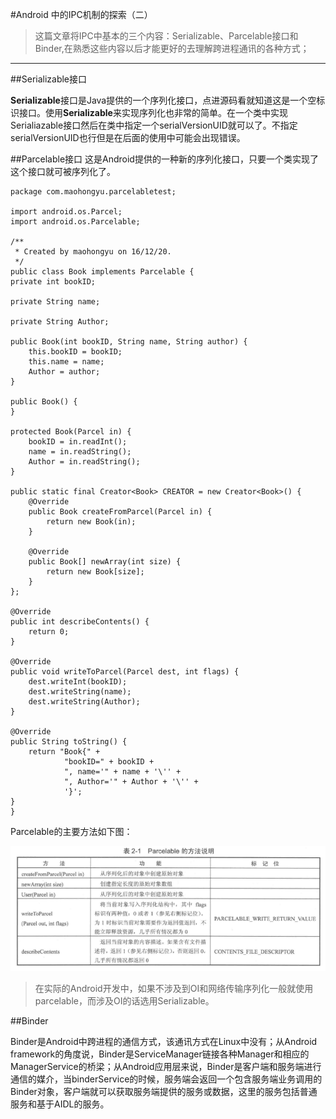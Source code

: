 #Android 中的IPC机制的探索（二）

>这篇文章将IPC中基本的三个内容：Serializable、Parcelable接口和Binder,在熟悉这些内容以后才能更好的去理解跨进程通讯的各种方式；


-------


##Serializable接口

**Serializable**接口是Java提供的一个序列化接口，点进源码看就知道这是一个空标识接口。使用**Serializable**来实现序列化也非常的简单。在一个类中实现Serialiazable接口然后在类中指定一个serialVersionUID就可以了。不指定serialVersionUID也行但是在后面的使用中可能会出现错误。


##Parcelable接口
这是Android提供的一种新的序列化接口，只要一个类实现了这个接口就可被序列化了。


	package com.maohongyu.parcelabletest;

	import android.os.Parcel;
	import android.os.Parcelable;

	/**
	 * Created by maohongyu on 16/12/20.
 	 */
	public class Book implements Parcelable {
    private int bookID;

    private String name;

    private String Author;

    public Book(int bookID, String name, String author) {
        this.bookID = bookID;
        this.name = name;
        Author = author;
    }

    public Book() {
    }

    protected Book(Parcel in) {
        bookID = in.readInt();
        name = in.readString();
        Author = in.readString();
    }

    public static final Creator<Book> CREATOR = new Creator<Book>() {
        @Override
        public Book createFromParcel(Parcel in) {
            return new Book(in);
        }

        @Override
        public Book[] newArray(int size) {
            return new Book[size];
        }
    };

    @Override
    public int describeContents() {
        return 0;
    }

    @Override
    public void writeToParcel(Parcel dest, int flags) {
        dest.writeInt(bookID);
        dest.writeString(name);
        dest.writeString(Author);
    }

    @Override
    public String toString() {
        return "Book{" +
                "bookID=" + bookID +
                ", name='" + name + '\'' +
                ", Author='" + Author + '\'' +
                '}';
    }
	}

Parcelable的主要方法如下图：

![主要方法](https://raw.githubusercontent.com/MaoLyx/Pager/master/android/image/parcelable%E4%B8%BB%E8%A6%81%E6%96%B9%E6%B3%95.png)

>在实际的Android开发中，如果不涉及到OI和网络传输序列化一般就使用parcelable，而涉及OI的话选用Serializable。


##Binder

Binder是Android中跨进程的通信方式，该通讯方式在Linux中没有；从Android framework的角度说，Binder是ServiceManager链接各种Manager和相应的ManagerService的桥梁；从Android应用层来说，Binder是客户端和服务端进行通信的媒介，当binderService的时候，服务端会返回一个包含服务端业务调用的Binder对象，客户端就可以获取服务端提供的服务或数据，这里的服务包括普通服务和基于AIDL的服务。